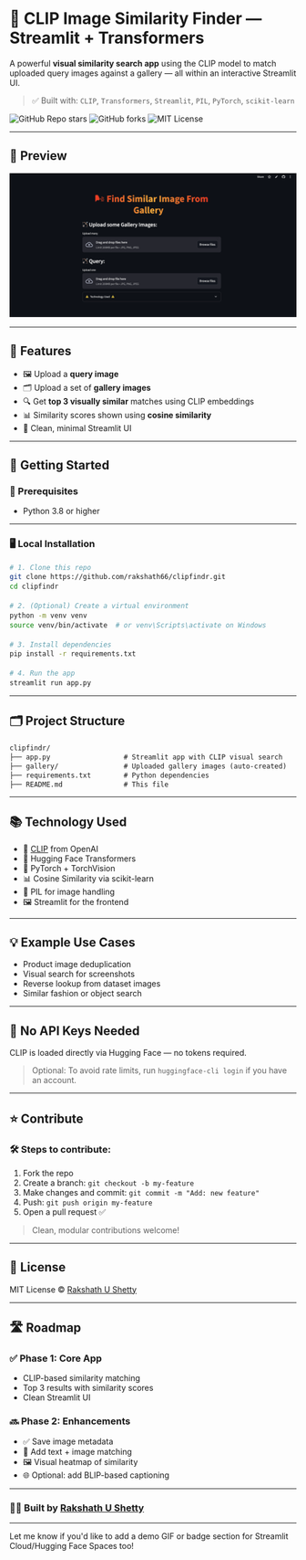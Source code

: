 # 🧠 CLIP Image Similarity Finder — Streamlit + Transformers

A powerful **visual similarity search app** using the CLIP model to match uploaded query images against a gallery — all within an interactive Streamlit UI.

> ✅ Built with: `CLIP`, `Transformers`, `Streamlit`, `PIL`, `PyTorch`, `scikit-learn`

![GitHub Repo stars](https://img.shields.io/github/stars/rakshath66/clipfindr?style=social)
![GitHub forks](https://img.shields.io/github/forks/rakshath66/clipfindr?style=social)
![MIT License](https://img.shields.io/github/license/rakshath66/clipfindr)

---

## 📸 Preview

![image](images/ui.png)

---

## 🧠 Features

* 🖼️ Upload a **query image**
* 🗂️ Upload a set of **gallery images**
* 🔍 Get **top 3 visually similar** matches using CLIP embeddings
* 📊 Similarity scores shown using **cosine similarity**
* 🎨 Clean, minimal Streamlit UI

---

## 🚀 Getting Started

### 🔧 Prerequisites

* Python 3.8 or higher

---

### 🖥️ Local Installation

```bash
# 1. Clone this repo
git clone https://github.com/rakshath66/clipfindr.git
cd clipfindr

# 2. (Optional) Create a virtual environment
python -m venv venv
source venv/bin/activate  # or venv\Scripts\activate on Windows

# 3. Install dependencies
pip install -r requirements.txt

# 4. Run the app
streamlit run app.py
```

---

## 🗂️ Project Structure

```
clipfindr/
├── app.py                  # Streamlit app with CLIP visual search
├── gallery/                # Uploaded gallery images (auto-created)
├── requirements.txt        # Python dependencies
├── README.md               # This file
```

---

## 📚 Technology Used

* 🧠 [CLIP](https://huggingface.co/openai/clip-vit-base-patch32) from OpenAI
* 🤗 Hugging Face Transformers
* 🧮 PyTorch + TorchVision
* 📊 Cosine Similarity via scikit-learn
* 🎨 PIL for image handling
* 🖼️ Streamlit for the frontend

---

## 💡 Example Use Cases

* Product image deduplication
* Visual search for screenshots
* Reverse lookup from dataset images
* Similar fashion or object search

---

## 🔐 No API Keys Needed

CLIP is loaded directly via Hugging Face — no tokens required.

> Optional: To avoid rate limits, run `huggingface-cli login` if you have an account.

---

## ⭐ Contribute

### 🛠 Steps to contribute:

1. Fork the repo
2. Create a branch: `git checkout -b my-feature`
3. Make changes and commit: `git commit -m "Add: new feature"`
4. Push: `git push origin my-feature`
5. Open a pull request ✅

> Clean, modular contributions welcome!

---

## 📃 License

MIT License © [Rakshath U Shetty](https://github.com/rakshath66)

---

## 🛣️ Roadmap

### ✅ Phase 1: Core App

* CLIP-based similarity matching
* Top 3 results with similarity scores
* Clean Streamlit UI

### 🔜 Phase 2: Enhancements

* ✅ Save image metadata
* 🧠 Add text + image matching
* 🖼️ Visual heatmap of similarity
* 🌐 Optional: add BLIP-based captioning

---

### 🧑‍💻 Built by [Rakshath U Shetty](https://www.linkedin.com/in/rakshathushetty/)

---

Let me know if you'd like to add a demo GIF or badge section for Streamlit Cloud/Hugging Face Spaces too!
